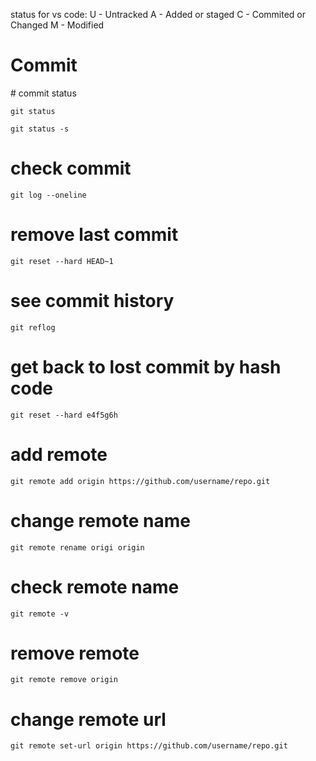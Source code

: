 status for vs code:
U - Untracked
A  - Added or staged
C  - Commited or Changed
M - Modified

<h1>Commit</h1>
# commit status
<p><code>git status</code></p>
<p><code>git status -s</code></p>

#  check commit
<p><code>git log --oneline</code></p>

# remove last commit
<p><code>git reset --hard HEAD~1</code></p>

# see commit history
<p><code>git reflog</code></p>

# get back to lost commit by hash code
<p><code>git reset --hard e4f5g6h</code></p>

#  add remote
<p><code>git remote add origin https://github.com/username/repo.git</code></p>

# change remote name
<p><code>git remote rename origi origin</code></p>


# check remote name
<p><code>git remote -v</code></p>

# remove remote
<p><code>git remote remove origin</code></p>

# change remote url
<p><code>git remote set-url origin https://github.com/username/repo.git</code></p>